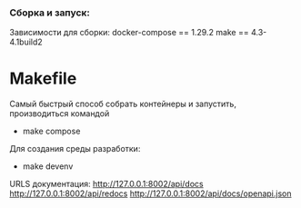 ### Сборка и запуск:

Зависимости для сборки:
docker-compose == 1.29.2
make == 4.3-4.1build2

# Makefile
Самый быстрый способ собрать контейнеры и запустить, производиться командой
- make compose

Для создания среды разработки:
- make devenv

URLS документация:
http://127.0.0.1:8002/api/docs
http://127.0.0.1:8002/api/redocs
http://127.0.0.1:8002/api/docs/openapi.json
